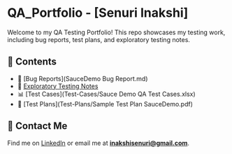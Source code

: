 # QA_Portfolio - [Senuri Inakshi]

Welcome to my QA Testing Portfolio! This repo showcases my testing work, including bug reports, test plans, and exploratory testing notes.

## 📌 Contents
- 🐞 [Bug Reports](SauceDemo Bug Report.md)
- 📝 [Exploratory Testing Notes](Exploratory_Testing_Notes.md)
- 📊 [Test Cases](Test-Cases/Sauce Demo QA Test Cases.xlsx)
- 📑 [Test Plans](Test-Plans/Sample Test Plan SauceDemo.pdf)

## 📧 Contact Me
Find me on [LinkedIn](https://www.linkedin.com/in/senuri-inakshi-94b4b721a) or email me at **inakshisenuri@gmail.com**.
